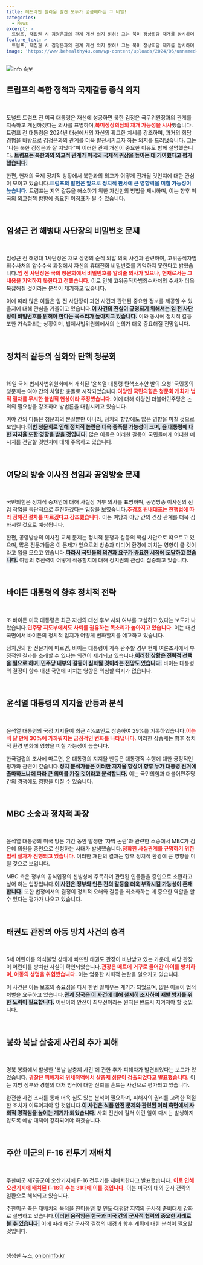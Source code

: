 ```yaml
---
title: 헤드라인 놀라운 발견 모두가 궁금해하는 그 비밀!
categories:
  - News
excerpt: >
  트럼프, 재집권 시 김정은과의 관계 개선 의지 밝혀! 그는 북미 정상회담 재개를 암시하며 국제 갈등 종식을 다짐했습니다. 이 소식은 향후 외교에 큰 변화를 예고합니다. 클릭해서 더 알아보세요!
feature_text: >
  트럼프, 재집권 시 김정은과의 관계 개선 의지 밝혀! 그는 북미 정상회담 재개를 암시하며 국제 갈등 종식을 다짐했습니다. 이 소식은 향후 외교에 큰 변화를 예고합니다. 클릭해서 더 알아보세요!
image: 'https://www.behealthy4u.com/wp-content/uploads/2024/06/unnamed-file.png'
---
```


<p><img src="https://www.behealthy4u.com/wp-content/uploads/2024/06/unnamed-file.png" alt="info 속보" /></p>

<h2 data-ke-size="size26">트럼프의 북한 정책과 국제갈등 종식 의지</h2>

<p data-ke-size="size16">&nbsp;</p>

<p>도널드 트럼프 전 미국 대통령은 재선에 성공하면 북한 김정은 국무위원장과의 관계를 지속하고 개선하겠다는 의사를 표명하며,<b><span style="color: #ee2323;">북미정상회담의 재개 가능성을 시사</span></b>했습니다. 트럼프 전 대통령은 2024년 대선에서의 자신의 확고한 치세를 강조하며, 과거의 회담 경험을 바탕으로 김정은과의 관계를 더욱 발전시키고자 하는 의지를 드러냈습니다. 그는 "나는 북한 김정은과 잘 지냈다"며 이러한 관계 개선이 중요한 이유도 함께 설명했습니다. <b><span style="background-color: #21538527;">트럼프는 북한과의 외교적 관계가 미국의 국제적 위상을 높이는 데 기여했다고 평가했습니다.</span></b></p>

<p>한편, 현재의 국제 정치적 상황에서 북한과의 외교가 어떻게 전개될 것인지에 대한 관심이 모이고 있습니다.<b><span style="color: #1a5490;">트럼프의 발언은 앞으로 정치적 판세에 큰 영향력을 미칠 가능성이 높습니다.</span></b> 트럼프는 지역 갈등을 해소하기 위한 자신만의 방법을 제시하며, 이는 향후 미국의 외교정책 방향에 중요한 이정표가 될 수 있습니다.</p>

<p data-ke-size="size16">&nbsp;</p>

<h2 data-ke-size="size26">임성근 전 해병대 사단장의 비밀번호 문제</h2>

<p data-ke-size="size16">&nbsp;</p>

<p>임성근 전 해병대 1사단장은 채모 상병의 순직 외압 의혹 사건과 관련하여, 고위공직자범죄수사처의 압수수색 과정에서 자신의 휴대전화 비밀번호를 기억하지 못한다고 밝혔습니다.<b><span style="color: #ee2323;">임 전 사단장은 국회 청문회에서 비밀번호를 알려줄 의사가 있으나, 현재로서는 그 내용을 기억하지 못한다고 전했습니다.</span></b> 이로 인해 고위공직자범죄수사처의 수사가 더욱 복잡해질 것이라는 분석이 제기하고 있습니다.</p>

<p>이에 따라 많은 이들은 임 전 사단장이 과연 사건과 관련된 중요한 정보를 제공할 수 있을지에 대해 관심을 기울이고 있습니다.<b><span style="background-color: #21538527;">이 사건의 진실이 규명되기 위해서는 임 전 사단장이 비밀번호를 밝혀야 한다는 목소리가 높아지고 있습니다.</span></b> 이와 동시에 정치적 갈등 또한 가속화되는 상황이며, 법제사법위원회에서의 논의가 더욱 중요해질 전망입니다.</p>

<p data-ke-size="size16">&nbsp;</p>

<h2 data-ke-size="size26">정치적 갈등의 심화와 탄핵 청문회</h2>

<p data-ke-size="size16">&nbsp;</p>

<p>19일 국회 법제사법위원회에서 개최된 '윤석열 대통령 탄핵소추안 발의 요청' 국민동의 청문회는 여야 간의 치열한 충돌로 시작되었습니다.<b><span style="color: #ee2323;">여당인 국민의힘은 청문회 개최가 법적 절차를 무시한 불법적 현상이라 주장했습니다.</span></b> 이에 대해 야당인 더불어민주당은 논의의 필요성을 강조하며 방법론을 대립시키고 있습니다.</p>

<p>여야 간의 다툼은 청문회의 본질뿐만 아니라, 정치의 향방에도 많은 영향을 미칠 것으로 보입니다.<b><span style="background-color: #21538527;">이번 청문회로 인해 정치적 논란은 더욱 증폭될 가능성이 크며, 윤 대통령에 대한 지지율 또한 영향을 받을 것입니다.</span></b> 많은 이들은 이러한 갈등이 국민들에게 어떠한 메시지를 전달할 것인지에 대해 주목하고 있습니다.</p>

<p data-ke-size="size16">&nbsp;</p>

<h2 data-ke-size="size26">여당의 방송 이사진 선임과 공영방송 문제</h2>

<p data-ke-size="size16">&nbsp;</p>

<p>국민의힘은 정치적 중재안에 대해 사실상 거부 의사를 표명하며, 공영방송 이사진의 선임 작업을 독단적으로 추진하겠다는 입장을 보였습니다.<b><span style="color: #ee2323;">추경호 원내대표는 현행법에 따라 정해진 절차를 따르겠다고 강조했습니다.</span></b> 이는 여당과 야당 간의 긴장 관계를 더욱 심화시킬 것으로 예상됩니다.</p>

<p>한편, 공영방송의 이사진 교체 문제는 정치적 분쟁과 갈등의 핵심 사안으로 떠오르고 있으며, 많은 전문가들은 이 문제가 앞으로의 방송과 미디어 환경에 끼치는 영향이 클 것이라고 입을 모으고 있습니다.<b><span style="background-color: #21538527;">따라서 국민들의 의견과 요구가 중요한 시점에 도달하고 있습니다.</span></b> 여당의 추진력이 어떻게 작용할지에 대해 정치권의 관심이 집중되고 있습니다.</p>

<p data-ke-size="size16">&nbsp;</p>

<h2 data-ke-size="size26">바이든 대통령의 향후 정치적 전략</h2>

<p data-ke-size="size16">&nbsp;</p>

<p>조 바이든 미국 대통령은 최근 자신의 대선 후보 사퇴 여부를 고심하고 있다는 보도가 나왔습니다.<b><span style="color: #ee2323;">민주당 지도부에서도 사퇴를 권유하는 목소리가 높아지고 있습니다.</span></b> 이는 대선 국면에서 바이든의 정치적 입지가 어떻게 변화할지를 예고하고 있습니다.</p>

<p>정치권의 한 전문가에 따르면, 바이든 대통령이 계속 완주할 경우 현재 여론조사에서 부정적인 결과를 초래할 수 있다는 의견이 제기되고 있습니다.<b><span style="background-color: #21538527;">이러한 상황은 전략적 선택을 필요로 하며, 민주당 내부의 갈등이 심화될 것이라는 전망도 있습니다.</span></b> 바이든 대통령의 결정이 향후 대선 국면에 미치는 영향은 의심할 여지가 없습니다.</p>

<p data-ke-size="size16">&nbsp;</p>

<h2 data-ke-size="size26">윤석열 대통령의 지지율 반등과 분석</h2>

<p data-ke-size="size16">&nbsp;</p>

<p>윤석열 대통령의 국정 지지율이 최근 4%포인트 상승하여 29%를 기록하였습니다.<b><span style="color: #ee2323;">이는 석 달 만에 30%에 가까워지는 긍정적인 변화를 나타냅니다.</span></b> 이러한 상승세는 향후 정치적 환경 변화에 영향을 미칠 가능성이 높습니다.</p>

<p>한국갤럽의 조사에 따르면, 윤 대통령의 지지율 반등은 대통령직 수행에 대한 긍정적인 평가와 관련이 깊습니다.<b><span style="background-color: #21538527;">정치 분석가들은 이러한 지지율 향상이 향후 누가 대통령 선거에 출마하느냐에 따라 큰 의미를 가질 것이라고 분석합니다.</span></b> 이는 국민의힘과 더불어민주당 간의 경쟁에도 영향을 미칠 수 있습니다.</p>

<p data-ke-size="size16">&nbsp;</p>

<h2 data-ke-size="size26">MBC 소송과 정치적 파장</h2>

<p data-ke-size="size16">&nbsp;</p>

<p>윤석열 대통령의 미국 방문 기간 동안 발생한 '자막 논란'과 관련한 소송에서 MBC가 김은혜 의원을 증인으로 신청하는 사태가 발생했습니다.<b><span style="color: #ee2323;">정확한 사실관계를 규명하기 위한 법적 절차가 진행되고 있습니다.</span></b> 이러한 재판의 결과는 향후 정치적 환경에 큰 영향을 미칠 것으로 보입니다.</p>

<p>MBC 측은 정부의 공식입장의 신빙성에 주목하며 관련된 인물들을 증인으로 소환하고 싶어 하는 입장입니다.<b><span style="background-color: #21538527;">이 사건은 정부와 언론 간의 갈등을 더욱 부각시킬 가능성이 존재합니다.</span></b> 또한 법정에서의 결정이 정치적 오해와 갈등을 최소화하는 데 중요한 역할을 할 수 있다는 평가가 나오고 있습니다.</p>

<p data-ke-size="size16">&nbsp;</p>

<h2 data-ke-size="size26">태권도 관장의 아동 방치 사건의 충격</h2>

<p data-ke-size="size16">&nbsp;</p>

<p>5세 어린이를 의식불명 상태에 빠뜨린 태권도 관장이 비난받고 있는 가운데, 해당 관장이 어린이를 방치한 사실이 확인되었습니다.<b><span style="color: #ee2323;">관장은 매트에 거꾸로 들어간 아이를 방치하며, 아동의 생명을 위협했습니다.</span></b> 이는 엄중한 사회적 논란을 일으키고 있습니다.</p>

<p>이 사건은 아동 보호의 중요성을 다시 한번 일깨우는 계기가 되었으며, 많은 이들이 법적 처벌을 요구하고 있습니다.<b><span style="background-color: #21538527;">관계 당국은 이 사건에 대해 철저히 조사하여 재발 방지를 위한 노력이 필요합니다.</span></b> 어린이의 안전이 최우선이라는 원칙은 반드시 지켜져야 할 것입니다.</p>

<p data-ke-size="size16">&nbsp;</p>

<h2 data-ke-size="size26">봉화 복날 살충제 사건의 추가 피해</h2>

<p data-ke-size="size16">&nbsp;</p>

<p>경북 봉화에서 발생한 '복날 살충제 사건'에 관한 추가 피해자가 발견되었다는 보고가 있었습니다. <b><span style="color: #ee2323;">경찰은 피해자의 위세척액에서 살충제 성분이 검출되었다고 발표했습니다.</span></b> 이는 지방 정부와 경찰의 대처 방식에 대한 신뢰를 흔드는 사건으로 평가되고 있습니다.</p>

<p>완전한 사건 조사를 통해 더욱 심도 있는 분석이 필요하며, 피해자의 권리를 고려한 적절한 조치가 이루어져야 할 것입니다.<b><span style="background-color: #21538527;">이 사건은 식품 안전 문제와 관련된 여러 측면에서 사회적 경각심을 높이는 계기가 되었습니다.</span></b> 사회 전반에 걸쳐 이런 일이 다시는 발생하지 않도록 예방 대책이 강화되어야 하겠습니다.</p>

<p data-ke-size="size16">&nbsp;</p>

<h2 data-ke-size="size26">주한 미군의 F-16 전투기 재배치</h2>

<p data-ke-size="size16">&nbsp;</p>

<p>주한미군 제7공군이 오산기지에 F-16 전투기를 재배치한다고 발표했습니다. <b><span style="color: #ee2323;">이로 인해 오산기지에 배치된 F-16의 수는 31대에 이를 것입니다.</span></b> 이는 미국의 대외 군사 전략의 일환으로 해석되고 있습니다.</p>

<p>주한미군 측은 재배치의 목적을 한미동맹 및 인도·태평양 지역의 군사적 준비태세 강화로 설명하고 있습니다.<b><span style="background-color: #21538527;">이러한 움직임은 한국과 미국 간의 군사적 협력의 중요한 사례로 볼 수 있습니다.</span></b> 이에 따라 해당 군사적 결정의 배경과 향후 계획에 대한 분석이 필요할 것입니다.</p>

<p data-ke-size="size16">&nbsp;</p>
생생한 뉴스, <a href="https://onioninfo.kr" rel="dofollow">onioninfo.kr</a>


